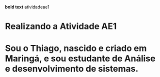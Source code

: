 **bold text** atividadeae1
# Realizando a Atividade AE1
# Sou o Thiago, nascido e criado em Maringá, e sou estudante de Análise e desenvolvimento de sistemas.
